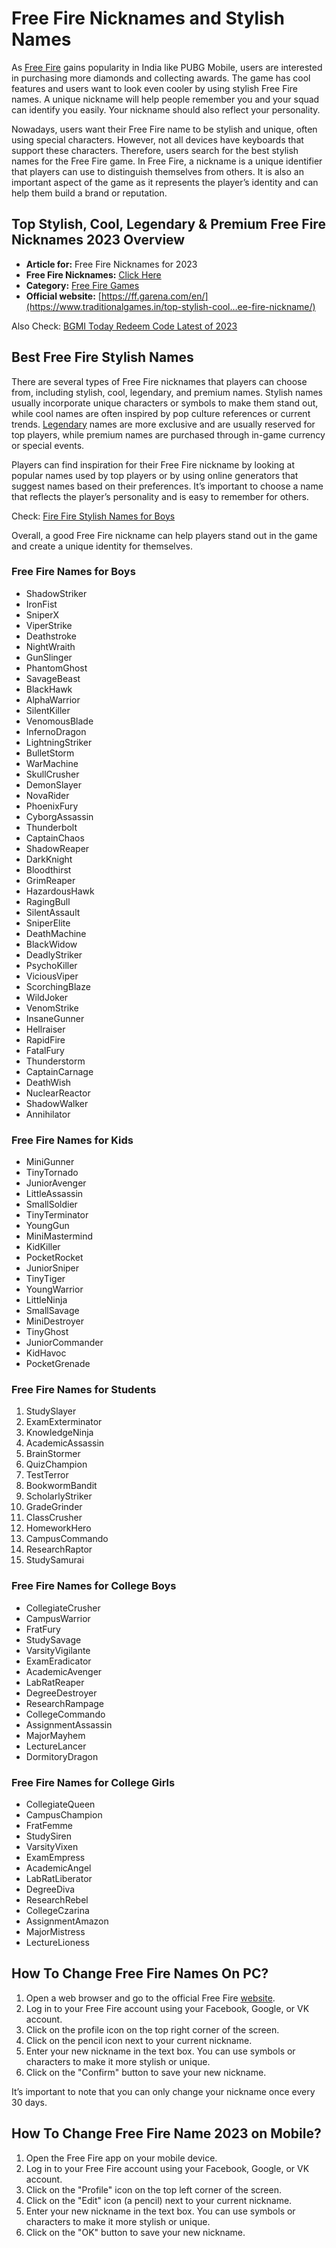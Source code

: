 # Free Fire Nicknames and Stylish Names

As [Free Fire](https://www.traditionalgames.in/top-stylish-cool…ee-fire-nickname/) gains popularity in India like PUBG Mobile, users are interested in purchasing more diamonds and collecting awards. The game has cool features and users want to look even cooler by using stylish Free Fire names. A unique nickname will help people remember you and your squad can identify you easily. Your nickname should also reflect your personality. 

Nowadays, users want their Free Fire name to be stylish and unique, often using special characters. However, not all devices have keyboards that support these characters. Therefore, users search for the best stylish names for the Free Fire game. In Free Fire, a nickname is a unique identifier that players can use to distinguish themselves from others. It is also an important aspect of the game as it represents the player’s identity and can help them build a brand or reputation.

## Top Stylish, Cool, Legendary & Premium Free Fire Nicknames 2023 Overview

- **Article for:** Free Fire Nicknames for 2023
- **Free Fire Nicknames:** [Click Here](https://www.traditionalgames.in/top-stylish-cool…ee-fire-nickname/)
- **Category:** [Free Fire Games](https://www.traditionalgames.in/category/online-gaming/free-fire/)
- **Official website:** [https://ff.garena.com/en/](https://www.traditionalgames.in/top-stylish-cool…ee-fire-nickname/)

Also Check: [BGMI Today Redeem Code Latest of 2023](https://www.traditionalgames.in/bgmi-redeem-code-latest-of/)

## Best Free Fire Stylish Names

There are several types of Free Fire nicknames that players can choose from, including stylish, cool, legendary, and premium names. Stylish names usually incorporate unique characters or symbols to make them stand out, while cool names are often inspired by pop culture references or current trends. [Legendary](https://www.traditionalgames.in/top-stylish-cool…ee-fire-nickname/) names are more exclusive and are usually reserved for top players, while premium names are purchased through in-game currency or special events.

Players can find inspiration for their Free Fire nickname by looking at popular names used by top players or by using online generators that suggest names based on their preferences. It’s important to choose a name that reflects the player’s personality and is easy to remember for others.

Check: [Fire Fire Stylish Names for Boys](https://www.traditionalgames.in/free-fire-names-for-boys/)

Overall, a good Free Fire nickname can help players stand out in the game and create a unique identity for themselves.

### Free Fire Names for Boys

- ShadowStriker
- IronFist
- SniperX
- ViperStrike
- Deathstroke
- NightWraith
- GunSlinger
- PhantomGhost
- SavageBeast
- BlackHawk
- AlphaWarrior
- SilentKiller
- VenomousBlade
- InfernoDragon
- LightningStriker
- BulletStorm
- WarMachine
- SkullCrusher
- DemonSlayer
- NovaRider
- PhoenixFury
- CyborgAssassin
- Thunderbolt
- CaptainChaos
- ShadowReaper
- DarkKnight
- Bloodthirst
- GrimReaper
- HazardousHawk
- RagingBull
- SilentAssault
- SniperElite
- DeathMachine
- BlackWidow
- DeadlyStriker
- PsychoKiller
- ViciousViper
- ScorchingBlaze
- WildJoker
- VenomStrike
- InsaneGunner
- Hellraiser
- RapidFire
- FatalFury
- Thunderstorm
- CaptainCarnage
- DeathWish
- NuclearReactor
- ShadowWalker
- Annihilator

### Free Fire Names for Kids

- MiniGunner
- TinyTornado
- JuniorAvenger
- LittleAssassin
- SmallSoldier
- TinyTerminator
- YoungGun
- MiniMastermind
- KidKiller
- PocketRocket
- JuniorSniper
- TinyTiger
- YoungWarrior
- LittleNinja
- SmallSavage
- MiniDestroyer
- TinyGhost
- JuniorCommander
- KidHavoc
- PocketGrenade

### Free Fire Names for Students

1. StudySlayer
2. ExamExterminator
3. KnowledgeNinja
4. AcademicAssassin
5. BrainStormer
6. QuizChampion
7. TestTerror
8. BookwormBandit
9. ScholarlyStriker
10. GradeGrinder
11. ClassCrusher
12. HomeworkHero
13. CampusCommando
14. ResearchRaptor
15. StudySamurai

### Free Fire Names for College Boys

- CollegiateCrusher
- CampusWarrior
- FratFury
- StudySavage
- VarsityVigilante
- ExamEradicator
- AcademicAvenger
- LabRatReaper
- DegreeDestroyer
- ResearchRampage
- CollegeCommando
- AssignmentAssassin
- MajorMayhem
- LectureLancer
- DormitoryDragon

### Free Fire Names for College Girls

- CollegiateQueen
- CampusChampion
- FratFemme
- StudySiren
- VarsityVixen
- ExamEmpress
- AcademicAngel
- LabRatLiberator
- DegreeDiva
- ResearchRebel
- CollegeCzarina
- AssignmentAmazon
- MajorMistress
- LectureLioness

## How To Change Free Fire Names On PC?

1. Open a web browser and go to the official Free Fire [website](https://www.traditionalgames.in/top-stylish-cool…ee-fire-nickname/).
2. Log in to your Free Fire account using your Facebook, Google, or VK account.
3. Click on the profile icon on the top right corner of the screen.
4. Click on the pencil icon next to your current nickname.
5. Enter your new nickname in the text box. You can use symbols or characters to make it more stylish or unique.
6. Click on the "Confirm" button to save your new nickname.

It’s important to note that you can only change your nickname once every 30 days.

## How To Change Free Fire Name 2023 on Mobile?

1. Open the Free Fire app on your mobile device.
2. Log in to your Free Fire account using your Facebook, Google, or VK account.
3. Click on the "Profile" icon on the top left corner of the screen.
4. Click on the "Edit" icon (a pencil) next to your current nickname.
5. Enter your new nickname in the text box. You can use symbols or characters to make it more stylish or unique.
6. Click on the "OK" button to save your new nickname.
